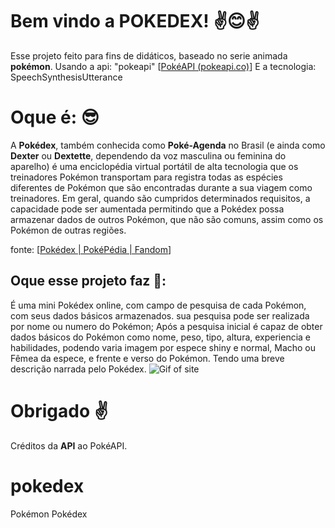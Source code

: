 # Bem vindo a POKEDEX! ✌️😊✌️

Esse projeto feito para fins de didáticos, baseado no serie animada **pokémon**.
Usando a api: "pokeapi" [[PokéAPI (pokeapi.co)](https://pokeapi.co/?ref=public-apis)]
E a tecnologia: SpeechSynthesisUtterance

# Oque é: 😎
A **Pokédex**, também conhecida como **Poké-Agenda** no Brasil (e ainda como **Dexter** ou **Dextette**, dependendo da voz masculina ou feminina do aparelho) é uma enciclopédia virtual portátil de alta tecnologia que os treinadores Pokémon transportam para registra todas as espécies diferentes de Pokémon que são encontradas durante a sua viagem como treinadores. Em geral, quando são cumpridos determinados requisitos, a capacidade pode ser aumentada permitindo que a Pokédex possa armazenar dados de outros Pokémon, que não são comuns, assim como os Pokémon de outras regiões.

fonte: [[Pokédex | PokéPédia | Fandom](https://pokemon.fandom.com/pt-br/wiki/Pok%C3%A9dex)]

## Oque esse projeto faz 🤔:

É uma mini Pokédex online, com campo de pesquisa de cada Pokémon, com seus dados básicos armazenados.
sua pesquisa pode ser realizada por nome ou numero do Pokémon; Após a pesquisa inicial é capaz de obter dados básicos do Pokémon como nome, peso, tipo, altura, experiencia e habilidades, podendo varia imagem por espece shiny e normal, Macho ou Fêmea da espece, e frente e verso do Pokémon. 
Tendo uma breve descrição narrada pelo Pokédex.
![Gif of site](https://i.imgur.com/AgP5hOv.gif)

# Obrigado ✌️

Créditos da **API** ao PokéAPI.


# pokedex
Pokémon Pokédex
